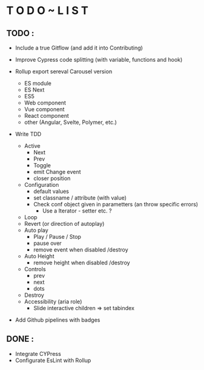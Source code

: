# T O D O ~ L I S T

## TODO :

- Include a true Gitflow (and add it into Contributing)

- Improve Cypress code splitting (with variable, functions and hook)

- Rollup export sereval Carousel version

  - ES module
  - ES Next
  - ES5
  - Web component
  - Vue component
  - React component
  - other (Angular, Svelte, Polymer, etc.)

- Write TDD

  - Active
    - Next
    - Prev
    - Toggle
    - emit Change event
    - closer position
  - Configuration
    - default values
    - set classname / attribute (with value)
    - Check conf object given in parametters (an throw specific errors)
      - Use a Iterator - setter etc. ?
  - Loop
  - Revert (or direction of autoplay)
  - Auto play
    - Play / Pause / Stop
    - pause over
    - remove event when disabled /destroy
  - Auto Height
    - remove height when disabled /destroy
  - Controls
    - prev
    - next
    - dots
  - Destroy
  - Accessibility (aria role)
    - Slide interactive children => set tabindex

- Add Github pipelines with badges

## DONE :

- Integrate CYPress
- Configurate EsLint with Rollup
